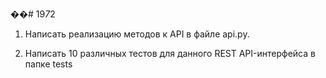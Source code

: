 ��#   1 9 _ 7 _ 2 
1. Написать реализацию методов к API в файле api.py.
   
2. Написать 10 различных тестов для данного REST API-интерфейса в папке tests 
 
